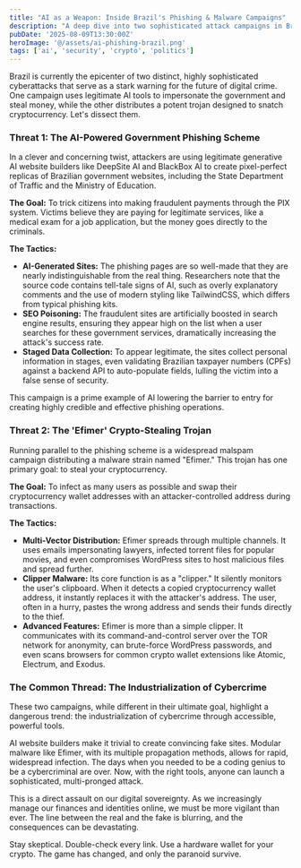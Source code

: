 ```yaml
---
title: "AI as a Weapon: Inside Brazil's Phishing & Malware Campaigns"
description: "A deep dive into two sophisticated attack campaigns in Brazil: one using AI to create government phishing sites for PIX theft, and another spreading the 'Efimer' crypto-stealing trojan."
pubDate: '2025-08-09T13:30:00Z'
heroImage: '@/assets/ai-phishing-brazil.png'
tags: ['ai', 'security', 'crypto', 'politics']
---
```


Brazil is currently the epicenter of two distinct, highly sophisticated cyberattacks that serve as a stark warning for the future of digital crime. One campaign uses legitimate AI tools to impersonate the government and steal money, while the other distributes a potent trojan designed to snatch cryptocurrency. Let's dissect them.

### Threat 1: The AI-Powered Government Phishing Scheme

In a clever and concerning twist, attackers are using legitimate generative AI website builders like DeepSite AI and BlackBox AI to create pixel-perfect replicas of Brazilian government websites, including the State Department of Traffic and the Ministry of Education.

**The Goal:** To trick citizens into making fraudulent payments through the PIX system. Victims believe they are paying for legitimate services, like a medical exam for a job application, but the money goes directly to the criminals.

**The Tactics:**

- **AI-Generated Sites:** The phishing pages are so well-made that they are nearly indistinguishable from the real thing. Researchers note that the source code contains tell-tale signs of AI, such as overly explanatory comments and the use of modern styling like TailwindCSS, which differs from typical phishing kits.
- **SEO Poisoning:** The fraudulent sites are artificially boosted in search engine results, ensuring they appear high on the list when a user searches for these government services, dramatically increasing the attack's success rate.
- **Staged Data Collection:** To appear legitimate, the sites collect personal information in stages, even validating Brazilian taxpayer numbers (CPFs) against a backend API to auto-populate fields, lulling the victim into a false sense of security.

This campaign is a prime example of AI lowering the barrier to entry for creating highly credible and effective phishing operations.

### Threat 2: The 'Efimer' Crypto-Stealing Trojan

Running parallel to the phishing scheme is a widespread malspam campaign distributing a malware strain named "Efimer." This trojan has one primary goal: to steal your cryptocurrency.

**The Goal:** To infect as many users as possible and swap their cryptocurrency wallet addresses with an attacker-controlled address during transactions.

**The Tactics:**

- **Multi-Vector Distribution:** Efimer spreads through multiple channels. It uses emails impersonating lawyers, infected torrent files for popular movies, and even compromises WordPress sites to host malicious files and spread further.
- **Clipper Malware:** Its core function is as a "clipper." It silently monitors the user's clipboard. When it detects a copied cryptocurrency wallet address, it instantly replaces it with the attacker's address. The user, often in a hurry, pastes the wrong address and sends their funds directly to the thief.
- **Advanced Features:** Efimer is more than a simple clipper. It communicates with its command-and-control server over the TOR network for anonymity, can brute-force WordPress passwords, and even scans browsers for common crypto wallet extensions like Atomic, Electrum, and Exodus.

### The Common Thread: The Industrialization of Cybercrime

These two campaigns, while different in their ultimate goal, highlight a dangerous trend: the industrialization of cybercrime through accessible, powerful tools.

AI website builders make it trivial to create convincing fake sites. Modular malware like Efimer, with its multiple propagation methods, allows for rapid, widespread infection. The days when you needed to be a coding genius to be a cybercriminal are over. Now, with the right tools, anyone can launch a sophisticated, multi-pronged attack.

This is a direct assault on our digital sovereignty. As we increasingly manage our finances and identities online, we must be more vigilant than ever. The line between the real and the fake is blurring, and the consequences can be devastating.

Stay skeptical. Double-check every link. Use a hardware wallet for your crypto. The game has changed, and only the paranoid survive.
